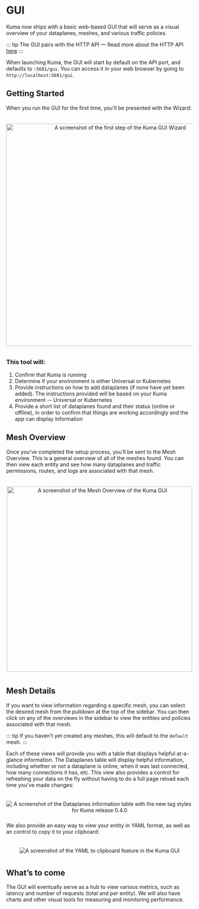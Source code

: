 ---
---
# GUI

Kuma now ships with a basic web-based GUI that will serve as a visual overview of your dataplanes, meshes, and various traffic policies.

::: tip
The GUI pairs with the HTTP API — Read more about the HTTP API [here](../http-api)
:::

When launching Kuma, the GUI will start by default on the API port, and defaults to `:5681/gui`. You can access it in your web browser by going to `http://localhost:5681/gui`.

## Getting Started
When you run the GUI for the first time, you’ll be presented with the Wizard:

<center>
<img src="/images/docs/0.4.0/gui-wizard-step-1.png" alt="A screenshot of the first step of the Kuma GUI Wizard" style="width: 600px; padding-top: 20px; padding-bottom: 10px;"/>
</center>

### This tool will:
1. Confirm that Kuma is running
2. Determine if your environment is either Universal or Kubernetes
3. Provide instructions on how to add dataplanes (if none have yet been added). The instructions provided will be based on your Kuma environment -- Universal or Kubernetes
4. Provide a short list of dataplanes found and their status (online or offline), in order to confirm that things are working accordingly and the app can display information

## Mesh Overview
Once you’ve completed the setup process, you’ll be sent to the Mesh Overview. This is a general overview of all of the meshes found. You can then view each entity and see how many dataplanes and traffic permissions, routes, and logs are associated with that mesh.

<center>
<img src="/images/docs/0.4.0/gui-mesh-overview.png" alt="A screenshot of the Mesh Overview of the Kuma GUI" style="width: 500px; padding-top: 20px; padding-bottom: 10px;"/>
</center>

## Mesh Details
If you want to view information regarding a specific mesh, you can select the desired mesh from the pulldown at the top of the sidebar. You can then click on any of the overviews in the sidebar to view the entities and policies associated with that mesh.

::: tip
If you haven't yet created any meshes, this will default to the `default` mesh.
:::

Each of these views will provide you with a table that displays helpful at-a-glance information. The Dataplanes table will display helpful information, including whether or not a dataplane is online, when it was last connected, how many connections it has, etc. This view also provides a control for refreshing your data on the fly without having to do a full page reload each time you've made changes:

<center>
<img src="/images/docs/0.4.0/gui-dataplanes-table.png" alt="A screenshot of the Dataplanes information table with the new tag styles for Kuma release 0.4.0" style="padding-top: 20px; padding-bottom: 10px;"/>
</center>

We also provide an easy way to view your entity in YAML format, as well as an control to copy it to your clipboard:

<center>
<img src="/images/docs/0.4.0/gui-yaml-to-clipboard.png" alt="A screenshot of the YAML to clipboard feature in the Kuma GUI" style="padding-top: 20px; padding-bottom: 10px;"/>
</center>

## What’s to come
The GUI will eventually serve as a hub to view various metrics, such as latency and number of requests (total and per entity). We will also have charts and other visual tools for measuring and monitoring performance.